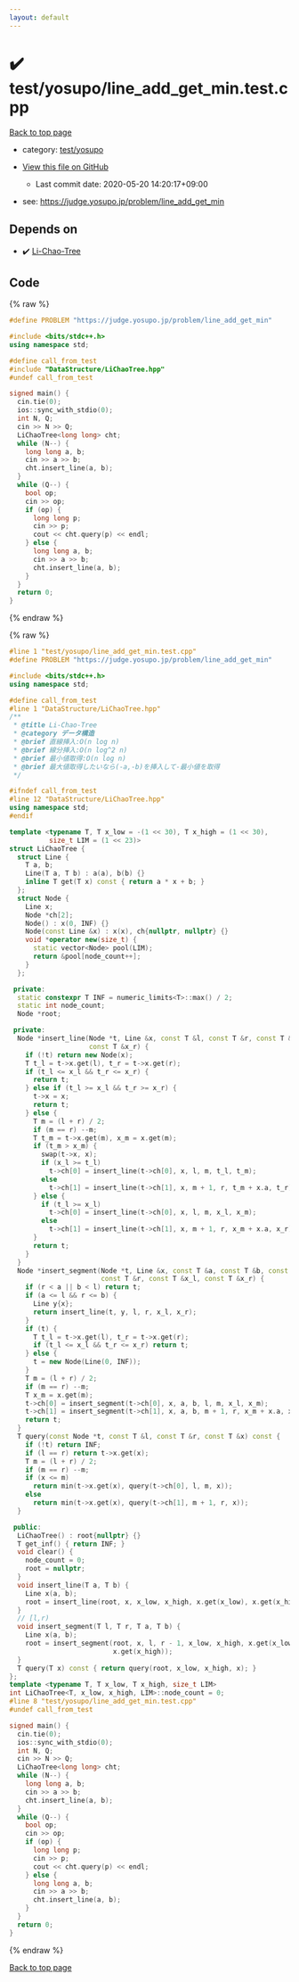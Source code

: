 ```yaml
---
layout: default
---
```


<!-- mathjax config similar to math.stackexchange -->
<script type="text/javascript" async
  src="https://cdnjs.cloudflare.com/ajax/libs/mathjax/2.7.5/MathJax.js?config=TeX-MML-AM_CHTML">
</script>
<script type="text/x-mathjax-config">
  MathJax.Hub.Config({
    TeX: { equationNumbers: { autoNumber: "AMS" }},
    tex2jax: {
      inlineMath: [ ['$','$'] ],
      processEscapes: true
    },
    "HTML-CSS": { matchFontHeight: false },
    displayAlign: "left",
    displayIndent: "2em"
  });
</script>

<script type="text/javascript" src="https://cdnjs.cloudflare.com/ajax/libs/jquery/3.4.1/jquery.min.js"></script>
<script src="https://cdn.jsdelivr.net/npm/jquery-balloon-js@1.1.2/jquery.balloon.min.js" integrity="sha256-ZEYs9VrgAeNuPvs15E39OsyOJaIkXEEt10fzxJ20+2I=" crossorigin="anonymous"></script>
<script type="text/javascript" src="../../../assets/js/copy-button.js"></script>
<link rel="stylesheet" href="../../../assets/css/copy-button.css" />


# :heavy_check_mark: test/yosupo/line_add_get_min.test.cpp

<a href="../../../index.html">Back to top page</a>

* category: <a href="../../../index.html#0b58406058f6619a0f31a172defc0230">test/yosupo</a>
* <a href="{{ site.github.repository_url }}/blob/master/test/yosupo/line_add_get_min.test.cpp">View this file on GitHub</a>
    - Last commit date: 2020-05-20 14:20:17+09:00


* see: <a href="https://judge.yosupo.jp/problem/line_add_get_min">https://judge.yosupo.jp/problem/line_add_get_min</a>


## Depends on

* :heavy_check_mark: <a href="../../../library/DataStructure/LiChaoTree.hpp.html">Li-Chao-Tree</a>


## Code

<a id="unbundled"></a>
{% raw %}
```cpp
#define PROBLEM "https://judge.yosupo.jp/problem/line_add_get_min"

#include <bits/stdc++.h>
using namespace std;

#define call_from_test
#include "DataStructure/LiChaoTree.hpp"
#undef call_from_test

signed main() {
  cin.tie(0);
  ios::sync_with_stdio(0);
  int N, Q;
  cin >> N >> Q;
  LiChaoTree<long long> cht;
  while (N--) {
    long long a, b;
    cin >> a >> b;
    cht.insert_line(a, b);
  }
  while (Q--) {
    bool op;
    cin >> op;
    if (op) {
      long long p;
      cin >> p;
      cout << cht.query(p) << endl;
    } else {
      long long a, b;
      cin >> a >> b;
      cht.insert_line(a, b);
    }
  }
  return 0;
}
```
{% endraw %}

<a id="bundled"></a>
{% raw %}
```cpp
#line 1 "test/yosupo/line_add_get_min.test.cpp"
#define PROBLEM "https://judge.yosupo.jp/problem/line_add_get_min"

#include <bits/stdc++.h>
using namespace std;

#define call_from_test
#line 1 "DataStructure/LiChaoTree.hpp"
/**
 * @title Li-Chao-Tree
 * @category データ構造
 * @brief 直線挿入:O(n log n)
 * @brief 線分挿入:O(n log^2 n)
 * @brief 最小値取得:O(n log n)
 * @brief 最大値取得したいなら(-a,-b)を挿入して-最小値を取得
 */

#ifndef call_from_test
#line 12 "DataStructure/LiChaoTree.hpp"
using namespace std;
#endif

template <typename T, T x_low = -(1 << 30), T x_high = (1 << 30),
          size_t LIM = (1 << 23)>
struct LiChaoTree {
  struct Line {
    T a, b;
    Line(T a, T b) : a(a), b(b) {}
    inline T get(T x) const { return a * x + b; }
  };
  struct Node {
    Line x;
    Node *ch[2];
    Node() : x(0, INF) {}
    Node(const Line &x) : x(x), ch{nullptr, nullptr} {}
    void *operator new(size_t) {
      static vector<Node> pool(LIM);
      return &pool[node_count++];
    }
  };

 private:
  static constexpr T INF = numeric_limits<T>::max() / 2;
  static int node_count;
  Node *root;

 private:
  Node *insert_line(Node *t, Line &x, const T &l, const T &r, const T &x_l,
                    const T &x_r) {
    if (!t) return new Node(x);
    T t_l = t->x.get(l), t_r = t->x.get(r);
    if (t_l <= x_l && t_r <= x_r) {
      return t;
    } else if (t_l >= x_l && t_r >= x_r) {
      t->x = x;
      return t;
    } else {
      T m = (l + r) / 2;
      if (m == r) --m;
      T t_m = t->x.get(m), x_m = x.get(m);
      if (t_m > x_m) {
        swap(t->x, x);
        if (x_l >= t_l)
          t->ch[0] = insert_line(t->ch[0], x, l, m, t_l, t_m);
        else
          t->ch[1] = insert_line(t->ch[1], x, m + 1, r, t_m + x.a, t_r);
      } else {
        if (t_l >= x_l)
          t->ch[0] = insert_line(t->ch[0], x, l, m, x_l, x_m);
        else
          t->ch[1] = insert_line(t->ch[1], x, m + 1, r, x_m + x.a, x_r);
      }
      return t;
    }
  }
  Node *insert_segment(Node *t, Line &x, const T &a, const T &b, const T &l,
                       const T &r, const T &x_l, const T &x_r) {
    if (r < a || b < l) return t;
    if (a <= l && r <= b) {
      Line y{x};
      return insert_line(t, y, l, r, x_l, x_r);
    }
    if (t) {
      T t_l = t->x.get(l), t_r = t->x.get(r);
      if (t_l <= x_l && t_r <= x_r) return t;
    } else {
      t = new Node(Line(0, INF));
    }
    T m = (l + r) / 2;
    if (m == r) --m;
    T x_m = x.get(m);
    t->ch[0] = insert_segment(t->ch[0], x, a, b, l, m, x_l, x_m);
    t->ch[1] = insert_segment(t->ch[1], x, a, b, m + 1, r, x_m + x.a, x_r);
    return t;
  }
  T query(const Node *t, const T &l, const T &r, const T &x) const {
    if (!t) return INF;
    if (l == r) return t->x.get(x);
    T m = (l + r) / 2;
    if (m == r) --m;
    if (x <= m)
      return min(t->x.get(x), query(t->ch[0], l, m, x));
    else
      return min(t->x.get(x), query(t->ch[1], m + 1, r, x));
  }

 public:
  LiChaoTree() : root{nullptr} {}
  T get_inf() { return INF; }
  void clear() {
    node_count = 0;
    root = nullptr;
  }
  void insert_line(T a, T b) {
    Line x(a, b);
    root = insert_line(root, x, x_low, x_high, x.get(x_low), x.get(x_high));
  }
  // [l,r)
  void insert_segment(T l, T r, T a, T b) {
    Line x(a, b);
    root = insert_segment(root, x, l, r - 1, x_low, x_high, x.get(x_low),
                          x.get(x_high));
  }
  T query(T x) const { return query(root, x_low, x_high, x); }
};
template <typename T, T x_low, T x_high, size_t LIM>
int LiChaoTree<T, x_low, x_high, LIM>::node_count = 0;
#line 8 "test/yosupo/line_add_get_min.test.cpp"
#undef call_from_test

signed main() {
  cin.tie(0);
  ios::sync_with_stdio(0);
  int N, Q;
  cin >> N >> Q;
  LiChaoTree<long long> cht;
  while (N--) {
    long long a, b;
    cin >> a >> b;
    cht.insert_line(a, b);
  }
  while (Q--) {
    bool op;
    cin >> op;
    if (op) {
      long long p;
      cin >> p;
      cout << cht.query(p) << endl;
    } else {
      long long a, b;
      cin >> a >> b;
      cht.insert_line(a, b);
    }
  }
  return 0;
}

```
{% endraw %}

<a href="../../../index.html">Back to top page</a>

